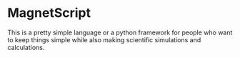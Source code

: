 # MagnetScript
This is a pretty simple language or a python framework for people who want to keep things simple while also making scientific simulations and calculations.

